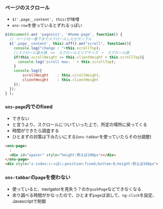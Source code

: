 ### ページのスクロール
- `$('.page__content', this)`が味噌
- `ons-row`を使っているとずれるっぽい
```javascript
$(document).on( 'pageinit', '#home-page', function() {
  // ページの一番下までスクロールしたかサンプル
  $('.page__content', this).off().on("scroll", function(){
  	console.log("change : "+this.scrollTop);
  	//スクロール最大値　==　スクロールエリアサイズ　+　スクロール値
  	if(this.scrollHeight <= this.clientHeight + this.scrollTop){
  	  console.log('scroll max: ' + this.scrollTop);
  	}
  	console.log({
  		scrollHeight	: this.scrollHeight,
  		clientHeight	: this.clientHeight
  	});
  });
} );
```

### `ons-page`内でのfixed
- できない
- と言うより、スクロールについていった上で、所定の場所に戻ってくる
- 時間ができたら調査する
- ひとまずの対策は下みたいにする(`ons-tabbar`を使っていたらその分調整)
```html
<ons-page>
  :
  <div id="spacer" style="height:例えば100px"></div>
</ons-page>
<div style="z-index:いっぱい;position:fixed;bottom:0;height:例えば100px">fixed!!</div>
```

### `ons-tabbar`の`page`を使わない
- 使っていると、navigatorを見失う？のか`pushPage`などできなくなる
- 余り調べる時間がかなったので、ひとまず`page`は消して、`ng-click`を設定、Javascriptで制御
